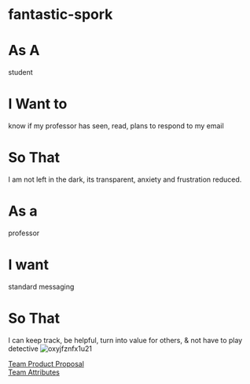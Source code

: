 # fantastic-spork
# As A 
student
# I Want to 
know if my professor has seen, read, plans to respond to my email
# So That
I am not left in the dark, its transparent, anxiety and frustration reduced.

# As a 
professor
# I want 
standard messaging
# So That 
I can keep track, be helpful, turn into value for others, & not have to play detective
![oxyjfznfx1u21](https://user-images.githubusercontent.com/89217492/134563543-45b610d8-6746-4667-bdb5-f2e32a3a9b4f.jpg)

[Team Product Proposal](https://github.com/sydkeet/fantastic-spork/wiki/Team-Product-Proposal)\
[Team Attributes](https://github.com/sydkeet/fantastic-spork/wiki/Team-Attributes)
